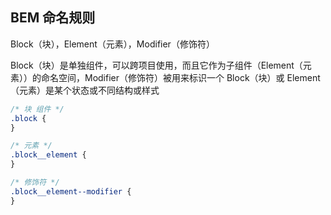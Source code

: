 ## BEM 命名规则
Block（块），Element（元素），Modifier（修饰符）

Block（块）是单独组件，可以跨项目使用，而且它作为子组件（Element（元素））的命名空间，Modifier（修饰符）被用来标识一个 Block（块）或 Element（元素）是某个状态或不同结构或样式

```css
/* 块 组件 */
.block {
}

/* 元素 */
.block__element {
}

/* 修饰符 */
.block__element--modifier {
}
```
  